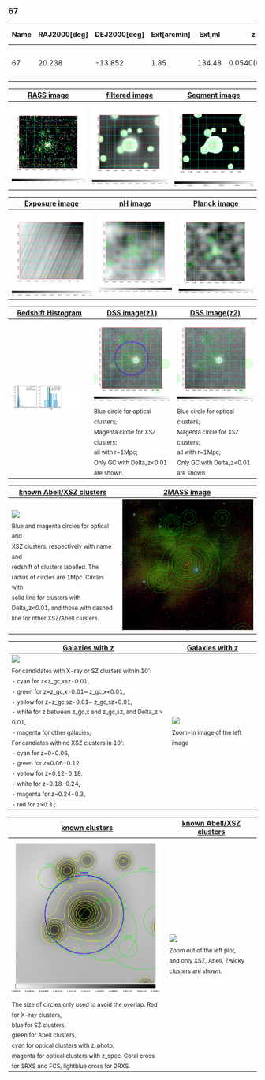 <div STYLE="page-break-after: always;"></div>

### 67

|Name|RAJ2000[deg]|DEJ2000[deg] |Ext[arcmin]| Ext,ml | z | z_src| C|GC(XSZ,Delta_z<0.01)| GC(OPT,Delta_z<0.01)|GC| R_sig[arcmin] | R500[arcmin] | R500[Mpc]| CRsig[c/s] | CR500[c/s] |L500[1E44 erg/s]|F500[1E-12 erg/s/cm^2]| M500[1E14 Msun]|Tx[keV]|Cnt_sig|Beta|Rc[arcmin]|Comment|Alias|
|---|---|---|---|---|---|------|---|--------|---------|----------|---|---|---|---|---|---|---|---|---|---|---|---|---|---|
|67| 20.238| -13.852| 1.85| 134.48| 0.0540(0.005)| z1, z_xsz| B| MCXC, PSZ2, Tar| N, W| MCXC, N, PSZ2, Tar, W| 18.281| 13.683| 0.863| 0.584(0.058)| 0.561(0.055)| 0.750(0.038)| 10.810(0.545)| 1.92(0.05)| 3.26(0.05)| 248.4| 0.646(-0.039+0.048)| 2.642(-0.404+0.456)| -| k185|

|[RASS image](../image/67/67_img.pdf)|[filtered image](../image/67/67_fil.pdf)|[Segment image](../image/67/67_seg.pdf)|
|-------------------|--------------------|-------------------|
| <img src="../image/67/67_img.png" width="300">  | <img src="../image/67/67_fil.png" width="300">   | <img src="../image/67/67_seg.png" width="300">  |

|[Exposure image](../image/67/67_mex.pdf)| [nH image](../image/67/67_nh.pdf)| [Planck image](../image/67/67_p.pdf)|
|-------------------|--------------------|-------------------|
|<img src="../image/67/67_mex.png" width="300">   | <img src="../image/67/67_nh.png" width="300">    | <img src="../image/67/67_p.png" width="300"> |

|[Redshift Histogram](../image/67/67_zg.pdf) | [DSS image(z1)](../image/67/67_dss_z1.pdf)      |  [DSS image(z2)](../image/67/67_dss_z2.pdf)    |
|-------------------|--------------------|-------------------|
|<img src="../image/67/67_zg.png" width="300"> |<img src="../image/67/67_dss_z1.png" width="300"> <sub><br>Blue circle for optical clusters; <br>Magenta circle for XSZ clusters; <br>all with r=1Mpc; <br>Only GC with Delta_z<0.01 are shown. </sub>| <img src="../image/67/67_dss_z2.png" width="300"><sub><br>Blue circle for optical clusters; <br>Magenta circle for XSZ clusters; <br>all with r=1Mpc; <br>Only GC with Delta_z<0.01 are shown. </sub> |

|[known Abell/XSZ clusters](../image/67/67_m.pdf) | [2MASS image](../image/67/67_2mass.pdf)      |
|-------------------|-------------------|
|<img src=../image/67/67_m.png width="300"> <br><sub>Blue and magenta circles for optical and <br>XSZ clusters, respectively with name and <br>redshift of clusters labelled. The <br>radius of circles are 1Mpc. Circles with <br>solid line for clusters with <br>Delta_z<0.01, and those with dashed <br>line for other XSZ/Abell clusters.        </sub>|<img src="../image/67/67_2mass.png" width="300">  |

|[Galaxies with z](../image/67/67_opt_ned.pdf) |[Galaxies with z](../image/67/67_opt_ned_zoom.pdf) |
|-------------------|-------------------|
| <img src=../image/67/67_opt_ned.png width="300"> <br><sub> For candidates with X-ray or SZ clusters within 10': <br> - cyan for z<z_gc,xsz-0.01, <br> - green for z=z_gc,x-0.01~ z_gc,x+0.01, <br> - yellow for z=z_gc,sz-0.01~ z_gc,sz+0.01, <br> - white for z between z_gc,x and z_gc,sz, and Delta_z > 0.01, <br> - magenta for other galaxies; <br>For candiates with no XSZ clusters in 10': <br> - cyan for z=0-0.06, <br> - green for z=0.06-0.12, <br> - yellow for z=0.12-0.18, <br> - white for z=0.18-0.24, <br> - magenta for z=0.24-0.3, <br> - red for z>0.3 ;  </sub>|<img src=../image/67/67_opt_ned_zoom.png width="300">  <br><sub> Zoom-in image of the left image</sub>|

|[known clusters](../image/67/67_gc.pdf) |[known Abell/XSZ clusters](../image/67/67_gc_large.pdf) |
|-------------------|-------------------|
| <img src=../image/67/67_gc.png width="300"> <br><sub> The size of circles only used to avoid the overlap. Red for X-ray clusters, <br> blue for SZ clusters, <br> green for Abell clusters, <br> cyan for optical clusters with z_photo, <br> magenta for optical clusters with z_spec. Coral cross for 1RXS and FCS, lightblue cross for 2RXS. </sub>|<img src=../image/67/67_gc_large.png width="300"> <br><sub> Zoom out of the left plot, <br> and only XSZ, Abell, Zwicky clusters are shown. </sub> |



